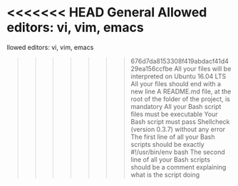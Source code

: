 <<<<<<< HEAD
General
Allowed editors: vi, vim, emacs
=======
llowed editors: vi, vim, emacs
>>>>>>> 676d7da8153308f419abdacf41d429ea156ccfbe
All your files will be interpreted on Ubuntu 16.04 LTS
All your files should end with a new line
A README.md file, at the root of the folder of the project, is mandatory
All your Bash script files must be executable
Your Bash script must pass Shellcheck (version 0.3.7) without any error
The first line of all your Bash scripts should be exactly #!/usr/bin/env bash
The second line of all your Bash scripts should be a comment explaining what is the script doing
